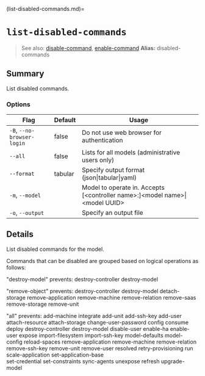 (list-disabled-commands.md)=
# `list-disabled-commands`
> See also: [disable-command](#disable-command), [enable-command](#enable-command)
**Alias:** disabled-commands

## Summary
List disabled commands.

### Options
| Flag | Default | Usage |
| --- | --- | --- |
| `-B`, `--no-browser-login` | false | Do not use web browser for authentication |
| `--all` | false | Lists for all models (administrative users only) |
| `--format` | tabular | Specify output format (json&#x7c;tabular&#x7c;yaml) |
| `-m`, `--model` |  | Model to operate in. Accepts [&lt;controller name&gt;:]&lt;model name&gt;&#x7c;&lt;model UUID&gt; |
| `-o`, `--output` |  | Specify an output file |

## Details

List disabled commands for the model.

Commands that can be disabled are grouped based on logical operations as follows:

"destroy-model" prevents:
    destroy-controller
    destroy-model

"remove-object" prevents:
    destroy-controller
    destroy-model
    detach-storage
    remove-application
    remove-machine
    remove-relation
    remove-saas
    remove-storage
    remove-unit

"all" prevents:
    add-machine
    integrate
    add-unit
    add-ssh-key
    add-user
    attach-resource
    attach-storage
    change-user-password
    config
    consume
    deploy
    destroy-controller
    destroy-model
    disable-user
    enable-ha
    enable-user
    expose
    import-filesystem
    import-ssh-key
    model-defaults
    model-config
    reload-spaces
    remove-application
    remove-machine
    remove-relation
    remove-ssh-key
    remove-unit
    remove-user
    resolved
    retry-provisioning
    run
    scale-application
    set-application-base    
    set-credential
    set-constraints
    sync-agents
    unexpose
    refresh
    upgrade-model
	